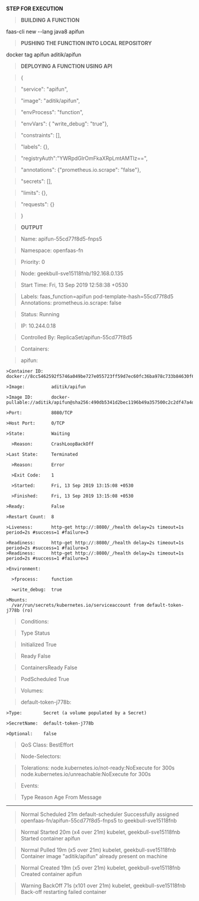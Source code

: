 **STEP FOR EXECUTION**
>**BUILDING A FUNCTION**

  faas-cli new --lang java8 apifun

>**PUSHING THE FUNCTION INTO LOCAL REPOSITORY**

  docker tag apifun aditik/apifun

>**DEPLOYING A FUNCTION USING API**

>{

> "service": "apifun",

>  "image": "aditik/apifun",

>  "envProcess": "function",

>  "envVars": { "write_debug": "true"},

>  "constraints": [],

>  "labels": {},

>  "registryAuth":"YWRpdGlrOmFkaXRpLmtAMTIz==",

> "annotations": {"prometheus.io.scrape": "false"},

>  "secrets": [],

> "limits": {},

>  "requests": {}

>}

>**OUTPUT**

>Name:           apifun-55cd77f8d5-fnps5

>Namespace:      openfaas-fn

>Priority:       0

>Node:           geekbull-sve15118fnb/192.168.0.135

>Start Time:     Fri, 13 Sep 2019 12:58:38 +0530

>Labels:         faas_function=apifun
                pod-template-hash=55cd77f8d5
>Annotations:    prometheus.io.scrape: false

>Status:         Running

>IP:             10.244.0.18

>Controlled By:  ReplicaSet/apifun-55cd77f8d5

>Containers:
  
  >apifun:
    
    >Container ID:   docker://8cc5462592f5746a049be727e055723ff59d7ec60fc36ba978c733b84630f642
    
    >Image:          aditik/apifun
    
    >Image ID:       docker-pullable://aditik/apifun@sha256:490db5341d2bec1196b49a357500c2c2df47a4d161ddb5e13ade360ff1c2824c
    
    >Port:           8080/TCP
    
    >Host Port:      0/TCP
    
    >State:          Waiting
      
      >Reason:       CrashLoopBackOff
    
    >Last State:     Terminated
      
      >Reason:       Error
      
      >Exit Code:    1
      
      >Started:      Fri, 13 Sep 2019 13:15:08 +0530
      
      >Finished:     Fri, 13 Sep 2019 13:15:08 +0530
    
    >Ready:          False
    
    >Restart Count:  8
    
    >Liveness:       http-get http://:8080/_/health delay=2s timeout=1s period=2s #success=1 #failure=3
    
    >Readiness:      http-get http://:8080/_/health delay=2s timeout=1s period=2s #success=1 #failure=3
    >Readiness:      http-get http://:8080/_/health delay=2s timeout=1s period=2s #success=1 #failure=3
    
    >Environment:
      
      >fprocess:     function
      
      >write_debug:  true
    
    >Mounts:
      /var/run/secrets/kubernetes.io/serviceaccount from default-token-j778b (ro)

>Conditions:
  
  >Type              Status
  
  >Initialized       True 
  
  >Ready             False 
  
  >ContainersReady   False 
  
  >PodScheduled      True 

>Volumes:
  
  >default-token-j778b:
    
    >Type:        Secret (a volume populated by a Secret)
    
    >SecretName:  default-token-j778b
    
    >Optional:    false

>QoS Class:       BestEffort

>Node-Selectors:  <none>

>Tolerations:     node.kubernetes.io/not-ready:NoExecute for 300s
                 node.kubernetes.io/unreachable:NoExecute for 300s

>Events:
  
  >Type     Reason     Age                  From                           Message
  ----     ------     ----                 ----                           -------
  
  >Normal   Scheduled  21m                  default-scheduler              Successfully assigned openfaas-fn/apifun-55cd77f8d5-fnps5 to geekbull-sve15118fnb
  
  >Normal   Started    20m (x4 over 21m)    kubelet, geekbull-sve15118fnb  Started container apifun
  
  >Normal   Pulled     19m (x5 over 21m)    kubelet, geekbull-sve15118fnb  Container image "aditik/apifun" already present on machine
  
  >Normal   Created    19m (x5 over 21m)    kubelet, geekbull-sve15118fnb  Created container apifun
  
  >Warning  BackOff    71s (x101 over 21m)  kubelet, geekbull-sve15118fnb  Back-off restarting failed container


